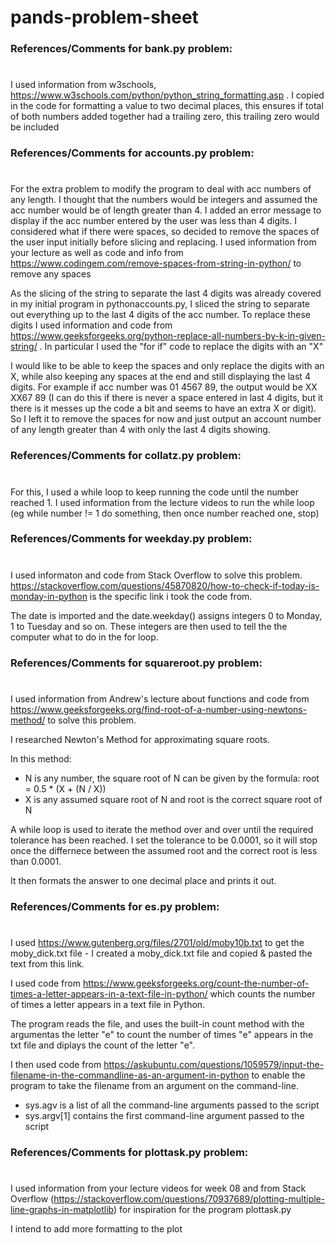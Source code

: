 # **pands-problem-sheet**

### **References/Comments for bank.py problem:**
#
I used information from w3schools, https://www.w3schools.com/python/python_string_formatting.asp . I copied in the code for formatting a value to two decimal places, this ensures if total of both numbers added together had a trailing zero, this trailing zero would be included


### **References/Comments for accounts.py problem:**
#
For the extra problem to modify the program to deal with acc numbers of any length. I thought that the numbers would be integers and assumed the acc number would be of length greater than 4. I added an error message to display if the acc number entered by the user was less than 4 digits. I considered what if there were spaces, so decided to remove the spaces of the user input initially before slicing and replacing. I used information from your lecture as well as code and info from https://www.codingem.com/remove-spaces-from-string-in-python/ to remove any spaces

As the slicing of the string to separate the last 4 digits was already covered in my initial program in pythonaccounts.py, I sliced the string to separate out everything up to the last 4 digits of the acc number. To replace these digits I used information and code from https://www.geeksforgeeks.org/python-replace-all-numbers-by-k-in-given-string/ . In particular I used the "for if" code to replace the digits with an "X"

I would like to be able to keep the spaces and only replace the digits with an X, while also keeping any spaces at the end and still displaying the last 4 digits. For example if acc number was 01 4567 89, the output would be XX XX67 89 (I can do this if there is never a space entered in last 4 digits, but it there is it messes up the code a bit and seems to have an extra X or digit). So I left it to remove the spaces for now and just output an account number of any length greater than 4 with only the last 4 digits showing.


### **References/Comments for collatz.py problem:**
#
For this, I used a while loop to keep running the code until the number reached 1. I used information from the lecture videos to run the while loop (eg while number != 1 do something, then once number reached one, stop)


### **References/Comments for weekday.py problem:**
#
I used informaton and code from Stack Overflow to solve this problem.
 https://stackoverflow.com/questions/45870820/how-to-check-if-today-is-monday-in-python is the specific link i took the code from.
 
 The date is imported and the date.weekday() assigns integers 0 to Monday, 1 to Tuesday and so on. These integers are then used to tell the the computer what to do in the for loop.

### **References/Comments for squareroot.py problem:**
#
I used information from Andrew's lecture about functions and code from https://www.geeksforgeeks.org/find-root-of-a-number-using-newtons-method/ to solve this problem.

I researched Newton's Method for approximating square roots.

In this method:
* N is any number, the square root of N can be given by the formula: 
            root = 0.5 * (X + (N / X)) 
* X is any assumed square root of N and root is the correct square root of N

A while loop is used to iterate the method over and over until the required tolerance has been reached. I set the tolerance to be 0.0001, so it will stop once the differnece between the assumed root and the correct root is less than 0.0001.

It then formats the answer to one decimal place and prints it out.


### **References/Comments for es.py problem:**
#
I used https://www.gutenberg.org/files/2701/old/moby10b.txt to get the moby_dick.txt file - I created a moby_dick.txt file and copied & pasted the text from this link.

I used code from https://www.geeksforgeeks.org/count-the-number-of-times-a-letter-appears-in-a-text-file-in-python/ which counts the number of times a letter appears in a text file in Python.

The program reads the file, and uses the built-in count method with the argumentas the letter "e" to count the number of times "e" appears in the txt file and diplays the count of the letter "e".

I then used code from https://askubuntu.com/questions/1059579/input-the-filename-in-the-commandline-as-an-argument-in-python to enable the program to take the filename from an argument on the command-line.
* sys.agv is a list of all the command-line arguments passed to the script
* sys.argv[1] contains the first command-line argument passed to the script



### **References/Comments for plottask.py problem:**
#
I used information from your lecture videos for week 08 and from Stack Overflow (https://stackoverflow.com/questions/70937689/plotting-multiple-line-graphs-in-matplotlib) for inspiration for the program plottask.py

I intend to add more formatting to the plot 
